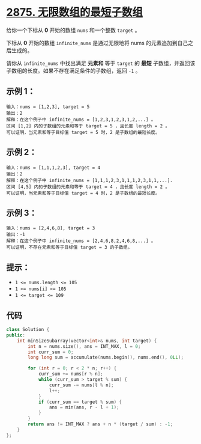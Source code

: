 # [2875. 无限数组的最短子数组](https://leetcode.cn/problems/minimum-size-subarray-in-infinite-array/)

给你一个下标从 **0** 开始的数组 `nums` 和一个整数 `target` 。

下标从 **0** 开始的数组 `infinite_nums` 是通过无限地将 nums 的元素追加到自己之后生成的。

请你从 `infinite_nums` 中找出满足 **元素和** 等于 `target` 的 **最短** 子数组，并返回该子数组的长度。如果不存在满足条件的子数组，返回 `-1` 。

## **示例 1：**

```
输入：nums = [1,2,3], target = 5
输出：2
解释：在这个例子中 infinite_nums = [1,2,3,1,2,3,1,2,...] 。
区间 [1,2] 内的子数组的元素和等于 target = 5 ，且长度 length = 2 。
可以证明，当元素和等于目标值 target = 5 时，2 是子数组的最短长度。
```

## **示例 2：**

```
输入：nums = [1,1,1,2,3], target = 4
输出：2
解释：在这个例子中 infinite_nums = [1,1,1,2,3,1,1,1,2,3,1,1,...].
区间 [4,5] 内的子数组的元素和等于 target = 4 ，且长度 length = 2 。
可以证明，当元素和等于目标值 target = 4 时，2 是子数组的最短长度。
```

## **示例 3：**

```
输入：nums = [2,4,6,8], target = 3
输出：-1
解释：在这个例子中 infinite_nums = [2,4,6,8,2,4,6,8,...] 。
可以证明，不存在元素和等于目标值 target = 3 的子数组。
```

## **提示：**

- `1 <= nums.length <= 105`
- `1 <= nums[i] <= 105`
- `1 <= target <= 109`

## 代码

```cpp
class Solution {
public:
    int minSizeSubarray(vector<int>& nums, int target) {
        int n = nums.size(), ans = INT_MAX, l = 0;
        int curr_sum = 0;
        long long sum = accumulate(nums.begin(), nums.end(), 0LL);

        for (int r = 0; r < 2 * n; r++) {
            curr_sum += nums[r % n];
            while (curr_sum > target % sum) {
                curr_sum -= nums[l % n];
                l++;
            }
            if (curr_sum == target % sum) {
                ans = min(ans, r - l + 1);
            }
        }
        return ans != INT_MAX ? ans + n * (target / sum) : -1;
    }
};
```

